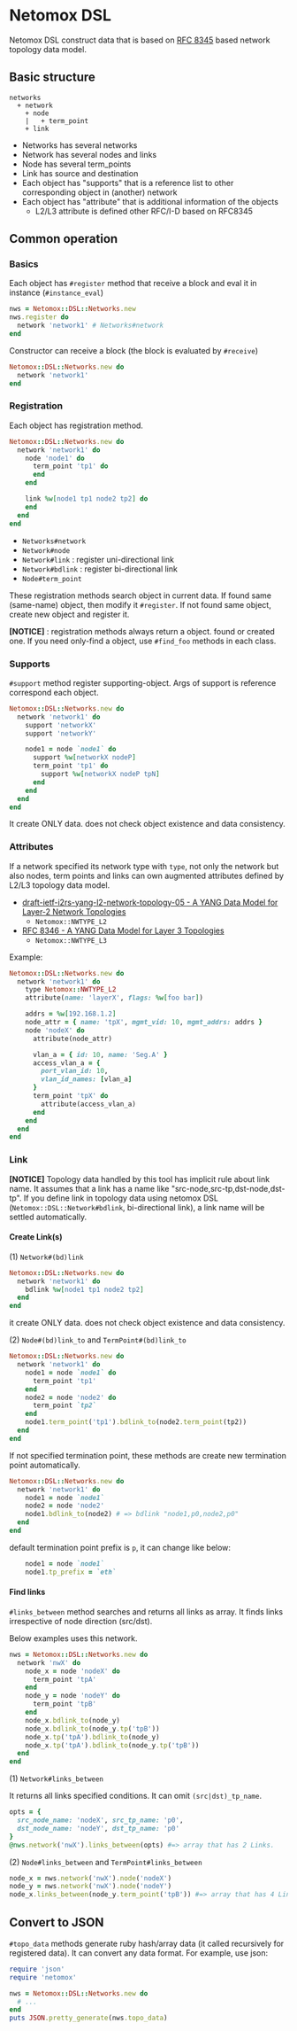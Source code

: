 # Netomox DSL

Netomox DSL construct data that is based on [RFC 8345](https://datatracker.ietf.org/doc/rfc8345/) based network topology data model.

## Basic structure

```
networks
  + network
    + node
    |   + term_point
    + link
```
* Networks has several networks
* Network has several nodes and links
* Node has several term_points
* Link has source and destination
* Each object has "supports" that is a reference list to other corresponding object in (another) network
* Each object has "attribute" that is additional information of the objects 
  * L2/L3 attribute is defined other RFC/I-D based on RFC8345

## Common operation

### Basics
Each object has `#register` method that receive a block and eval it in instance (`#instance_eval`)
```ruby
nws = Netomox::DSL::Networks.new
nws.register do
  network 'network1' # Networks#network
end
```

Constructor can receive a block (the block is evaluated by `#receive`)
```ruby
Netomox::DSL::Networks.new do
  network 'network1'
end
```

### Registration

Each object has registration method.
```ruby
Netomox::DSL::Networks.new do
  network 'network1' do
    node 'node1' do
      term_point 'tp1' do
      end
    end

    link %w[node1 tp1 node2 tp2] do
    end
  end
end
```
* `Networks#network`
* `Network#node`
* `Network#link` : register uni-directional link
* `Network#bdlink` : register bi-directional link
* `Node#term_point`

These registration methods search object in current data.
If found same (same-name) object, then modify it `#register`.
If not found same object, create new object and register it.

**[NOTICE]** : 
registration methods always return a object. 
found or created one.
If you need only-find a object, use `#find_foo` methods in each class.

### Supports
`#support` method register supporting-object. Args of support is reference correspond each object.
```ruby
Netomox::DSL::Networks.new do
  network 'network1' do
    support 'networkX'
    support 'networkY'

    node1 = node `node1` do
      support %w[networkX nodeP]
      term_point 'tp1' do
        support %w[networkX nodeP tpN]
      end
    end
  end 
end
```
It create ONLY data. does not check object existence and data consistency.

### Attributes

If a network specified its network type with `type`,
not only the network but also nodes, term points and links can own augmented attributes defined by L2/L3 topology data model.
* [draft-ietf-i2rs-yang-l2-network-topology-05 - A YANG Data Model for Layer-2 Network Topologies](https://datatracker.ietf.org/doc/draft-ietf-i2rs-yang-l2-network-topology/)
  * `Netomox::NWTYPE_L2`
* [RFC 8346 - A YANG Data Model for Layer 3 Topologies](https://datatracker.ietf.org/doc/rfc8346/)
  * `Netomox::NWTYPE_L3`

Example:
```ruby
Netomox::DSL::Networks.new do
  network 'network1' do
    type Netomox::NWTYPE_L2
    attribute(name: 'layerX', flags: %w[foo bar])

    addrs = %w[192.168.1.2]
    node_attr = { name: 'tpX', mgmt_vid: 10, mgmt_addrs: addrs }
    node 'nodeX' do
      attribute(node_attr)

      vlan_a = { id: 10, name: 'Seg.A' }
      access_vlan_a = {
        port_vlan_id: 10,
        vlan_id_names: [vlan_a]
      }
      term_point 'tpX' do
        attribute(access_vlan_a)
      end
    end
  end 
end

```

### Link

**[NOTICE]** Topology data handled by this tool has implicit rule about link name. It assumes that a link has a name like "src-node,src-tp,dst-node,dst-tp". If you define link in topology data using netomox DSL (`Netomox::DSL::Network#bdlink`, bi-directional link), a link name will be settled automatically.

#### Create Link(s)

(1) `Network#(bd)link`

```ruby
Netomox::DSL::Networks.new do
  network 'network1' do
    bdlink %w[node1 tp1 node2 tp2]
  end 
end
```
it create ONLY data. does not check object existence and data consistency.

(2) `Node#(bd)link_to` and `TermPoint#(bd)link_to`

```ruby
Netomox::DSL::Networks.new do
  network 'network1' do
    node1 = node `node1` do
      term_point 'tp1'
    end
    node2 = node 'node2' do
      term_point `tp2`
    end
    node1.term_point('tp1').bdlink_to(node2.term_point(tp2))
  end 
end
```

If not specified termination point, these methods are create new termination point automatically.
```ruby
Netomox::DSL::Networks.new do
  network 'network1' do
    node1 = node `node1`
    node2 = node 'node2'
    node1.bdlink_to(node2) # => bdlink "node1,p0,node2,p0"
  end 
end
```
default termination point prefix is `p`, it can change like below:
```ruby
    node1 = node `node1`
    node1.tp_prefix = `eth`
```

#### Find links

`#links_between` method searches and returns all links as array.
It finds links irrespective of node direction (src/dst).

Below examples uses this network.

```ruby
nws = Netomox::DSL::Networks.new do
  network 'nwX' do
    node_x = node 'nodeX' do
      term_point 'tpA'
    end
    node_y = node 'nodeY' do
      term_point 'tpB'
    end
    node_x.bdlink_to(node_y)
    node_x.bdlink_to(node_y.tp('tpB'))
    node_x.tp('tpA').bdlink_to(node_y)
    node_x.tp('tpA').bdlink_to(node_y.tp('tpB'))
  end
end
```

(1) `Network#links_between`

It returns all links specified conditions. 
It can omit `(src|dst)_tp_name`.

```ruby
opts = {
  src_node_name: 'nodeX', src_tp_name: 'p0',
  dst_node_name: 'nodeY', dst_tp_name: 'p0'
}
@nws.network('nwX').links_between(opts) #=> array that has 2 Links.
```

(2) `Node#links_between` and `TermPoint#links_between`

```Ruby
node_x = nws.network('nwX').node('nodeX')
node_y = nws.network('nwX').node('nodeY')
node_x.links_between(node_y.term_point('tpB')) #=> array that has 4 Links.
```

## Convert to JSON

`#topo_data` methods generate ruby hash/array data (it called recursively for registered data). 
It can convert any data format. For example, use json:
```ruby
require 'json'
require 'netomox'

nws = Netomox::DSL::Networks.new do
  # ...
end
puts JSON.pretty_generate(nws.topo_data)
```
